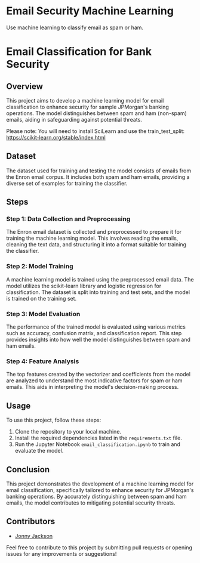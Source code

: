 # Email Security Machine Learning
Use machine learning to classify email as spam or ham. 

# Email Classification for Bank Security

## Overview
This project aims to develop a machine learning model for email classification to enhance security for sample JPMorgan's banking operations. The model distinguishes between spam and ham (non-spam) emails, aiding in safeguarding against potential threats. 

Please note: You will need to install SciLearn and use the train_test_split: https://scikit-learn.org/stable/index.html 

## Dataset
The dataset used for training and testing the model consists of emails from the Enron email corpus. It includes both spam and ham emails, providing a diverse set of examples for training the classifier.

## Steps

### Step 1: Data Collection and Preprocessing
The Enron email dataset is collected and preprocessed to prepare it for training the machine learning model. This involves reading the emails, cleaning the text data, and structuring it into a format suitable for training the classifier.

### Step 2: Model Training
A machine learning model is trained using the preprocessed email data. The model utilizes the scikit-learn library and logistic regression for classification. The dataset is split into training and test sets, and the model is trained on the training set.

### Step 3: Model Evaluation
The performance of the trained model is evaluated using various metrics such as accuracy, confusion matrix, and classification report. This step provides insights into how well the model distinguishes between spam and ham emails.

### Step 4: Feature Analysis
The top features created by the vectorizer and coefficients from the model are analyzed to understand the most indicative factors for spam or ham emails. This aids in interpreting the model's decision-making process.

## Usage
To use this project, follow these steps:
1. Clone the repository to your local machine.
2. Install the required dependencies listed in the `requirements.txt` file.
3. Run the Jupyter Notebook `email_classification.ipynb` to train and evaluate the model.

## Conclusion
This project demonstrates the development of a machine learning model for email classification, specifically tailored to enhance security for JPMorgan's banking operations. By accurately distinguishing between spam and ham emails, the model contributes to mitigating potential security threats.

## Contributors
- [Jonny Jackson](https://github.com/jonnyvpc)

Feel free to contribute to this project by submitting pull requests or opening issues for any improvements or suggestions!

